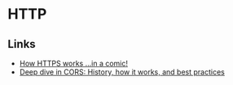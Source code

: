 # HTTP

## Links

* [How HTTPS works ...in a comic!](https://howhttps.works/)
* [Deep dive in CORS: History, how it works, and best practices](https://ieftimov.com/post/deep-dive-cors-history-how-it-works-best-practices/)
